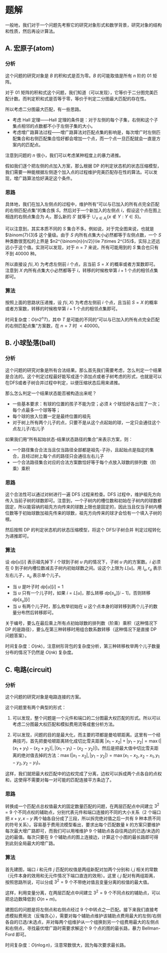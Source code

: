 # 题解

一般地，我们对于一个问题先考察它的研究对象形式和数学背景，研究对象的结构和性质，然后再设计算法。

## A. 宏原子(atom)

### 分析

这个问题的研究对象是 $B$ 的积和式是否为零。$B$ 的可能取值是所有 $n$ 阶的 $01$ 矩阵。

对于 $01$ 矩阵的积和式这个问题，我们知道（可以发现），它等价于二分图完美匹配计数。而判定积和式是否等于零，等价于判定二分图最大匹配的存在性。

所以考虑二分图最大匹配，有一些思路。
- 考虑 Hall 定理——Hall 定理的条件是：对于左侧的每个子集，右侧和这个子集点相邻的点数都不小于左侧子集的大小。
- 考虑增广路算法过程——增广路算法对匹配点集的影响是，每次增广时左侧匹配集合和右侧匹配集合恰好都会增加一个点，而一个点一旦匹配就会一直是方案内的匹配点。

注意到问题的 $n$ 很小，我们可以考虑某种程度上的暴力递推。

假如我们逐个把左侧的点加入方案，那么根据 DP 的判定状态机的状态压缩模型，我们需要一种能根据左侧逐个加入点的过程维护完美匹配存在性的算法。可以发现，增广路算法恰好满足这个条件。

### 思路

具体地，我们在加入左侧点的过程中，维护所有“可以与已加入的所有点完全匹配的右侧匹配点集”的集合族 $S$。然后对于一个新加入的左侧点 $i$，假设这个点在图上相连的右侧点集合为 $A_i$，那么新的 $S'$ 就等于 $\mathop{\cup}_{x\in A_i} \{x\notin Y : Y \in S \}$。

可以注意到，其实本质不同的 $S$ 集合不多。例如说，对于完全图来说，也就是 $\binom{7}{3}$ 这个量级。由于 $S$ 内所有点集大小必然都等于左侧点数，一个 $S$ 种类数很宽松的上界是 $n2^{\binom{n}{n/2}}\le 7\times 2^{35}$，实际上还远远小于这个值。实测可以发现，对于 $n=7$ 来说，所有可能用到的 $S$ 集合也只有不到 $40000$ 种。

所以直接设 $f(i,X)$ 为考虑左侧前 $i$ 个点，且当前 $S=X$ 的概率或者方案数即可。注意到 $X$ 内所有点集大小必然都等于 $i$，转移的时候枚举第 $i+1$ 个点的相邻点集即可。

### 算法

按照上面的思路状压递推，设 $f(i,X)$ 为考虑左侧前 $i$ 个点，且当前 $S=X$ 的概率或者方案数，转移的时候枚举第 $i+1$ 个点的相邻点集即可。

时间复杂度：$O(n2^nT)$，其中 $T$ 是可能的不同的“可以与已加入的所有点完全匹配的右侧匹配点集”方案数，在 $n=7$ 时 $\lt 40000$。

## B. 小球坠落(ball)

### 分析

这个问题的研究对象是所有合法结果。那么首先我们需要考虑，怎么判定一个结果是合法的。这个判定过程最好能写成逐个添加点或者子树考虑的形式，也就是可以在DFS或者子树合并过程中判定，以便压缩状态后用来递推。

那么怎么判定一个结果状态能否被构造出来呢？

- 一些基本要求：有球的位置的孩子不能为空；必须 $k$ 个球恰好各出现了一次；每个点最多一个球等等；
- 每个球的放入位置一定是最终位置的祖先
- 对于树上所有两个儿子的点，只要不是从这个点起始的球，一定只会通往这个点左儿子/右儿子

如果我们用“所有起始状态-结果状态路径的集合”来表示方案，则：

- 一个路径集合合法当且仅当路径全部都是祖先-子孙，且起始点是指定的集合，且经过树上每个点的路径只会通往左右儿子
- 一个合法路径集合对应的合法方案数恰好等于每个点放入球数的排列数（阶乘）乘积

### 思路

这个合法性可以通过对树进行一遍 DFS 过程来检查。DFS 过程中，维护祖先方向传入当前子树的球数即可。注意到，一个子树内的槽位数和初始在子树内的球数都固定，所以能容纳的祖先方向传来的球数上限也是固定的，因此当且仅当子树内槽位数等于初始球数加祖先传来的球数，祖先方向传来的球才会恰有一个填入子树的根。

然后按照 DP 的判定状态机的状态压缩模型，将这个 DFS/子树合并 判定过程转化为递推即可。

### 算法

设 $dp[u][i]$ 表示祖先掉下 $i$ 个球到子树 $u$ 内的情况下，子树 $u$ 内的方案数。$i$ 必须在 $0$ 到子树内槽位数减去子树内初始球数之间。设这个上限为 $L[u]$。用 $l_u,r_u$ 表示左右儿子，$s_u$ 表示单个儿子。

- 当 $u$ 是叶子时 $dp[u][i]=1$
- 当 $u$ 只有一个儿子时，如果 $i=L[u]$，那么转移 $dp[s_u][i-1]$，否则转移 $dp[s_u][i]$
- 当 $u$ 有两个儿子时，那么枚举初始在 $u$ 这个点本身的球转移到两个儿子的数量分布然后转移即可。

关于编号，要么在最后乘上所有点初始球数的排列数（阶乘）乘积（这种情况下 DP 的是路径），要么在第三种转移时用组合数系数转移（这种情况下是直接 DP 问题答案）。

时间复杂度：$O(nk)$，注意树形背包的复杂度分析，第三种转移枚举两个儿子数量分布的情况下仍然是 $O(nk)$ 复杂度。

## C. 电路(circuit)

### 分析

这个问题的研究对象是电路连接的方案。

这个问题里有两个典型的形式：

1. 可以发现，整个问题是一个元件和端口的二分图最大权匹配的形式。所以可以考虑二分图最大权匹配和模拟费用流等成套分析方法。

2. 可以发现，问题的目的是最大化，而主要的项都是曼哈顿距离。这里有一个经典技巧，首先把曼哈顿距离转化成切比雪夫距离 $\lvert x_1-x_2\rvert + \lvert y_1-y_2\rvert = \max(\lvert (x_1+y_1) - (x_2+y_2)\rvert , \lvert (x_1-y_1) - (x_2-y_2)\rvert )$。然后是把最大值中切比雪夫距离的绝对值去掉的方法：$\max(\lvert x_1-x_2\rvert, \lvert y_1-y_2\rvert) = \max(x_1-x_2, x_2-x_1, y_1-y_2, y_2-y_1)$。

这样，我们就把最大权匹配中的边权完成了分离，边权可以拆成两个点各自的点权和，这使得不需要对每一对可能的匹配连接平方条边了。

### 思路

转换成一个匹配点总权值最大的固定数量匹配的问题，在两层匹配点中间建立 $3^2=9$ 个不同点权的辅助点，分别代表元件和端口连接的不同的大小关系（$2$ 个端口把 $x+y,x-y$ 两个轴各自分成了三段，所以拆完绝对值之后一共有 $9$ 种本质不同的符号关系）。容易基于费用流模型看出，要求出每个匹配数量 $k$ 的方案只要维护每次最大增广路即可，而我们可以用堆维护 $9$ 个辅助点各自往两边的已选/未选的边的最值。每次只要在 $9$ 个辅助点的图上连接边，计算这个小图的最长路即可得到此刻全局最大的增广路。

### 算法

首先建图，端口 $i$ 和元件 $j$ 匹配的权值是两组新配对加两个分别和 $i,j$ 相关的常数（元件本身的效用和无元件情况下端口直连的效用）。这里 $i,j$ 配对有两组距离，按照思路所说，可以分成 $3^2=9$ 个不带绝对值且变量分离的权值的最大值。

这样，利用变量分离，在两层匹配点中间建立 $3^2=9$ 个不同点权的辅助点，可以把总边数降低到 $O(n+m)$。

建图后的问题是将左侧点和右侧点经过 $9$ 个中转点之一匹配。接下来我们直接考虑模拟费用流（反悔贪心），需要对每个辅助点维护该辅助点费用最大的左侧/右侧各自的已选/未选点，并对每两个组维护从一个组换到另一个组费用最大的左侧点和右侧点，寻找最优增广路时需要求解这个 $9$ 个点的图的最长路，暴力 Bellman-Ford 即可。

时间复杂度：$O(n\log n)$，注意常数很大，因为每次要求最长路。